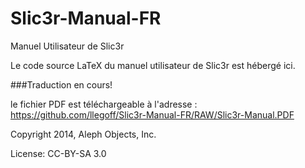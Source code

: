 Slic3r-Manual-FR
================

Manuel Utilisateur de Slic3r

Le code source LaTeX du manuel utilisateur de Slic3r est hébergé ici.

###Traduction en cours!

le fichier PDF est téléchargeable à l'adresse : https://github.com/llegoff/Slic3r-Manual-FR/RAW/Slic3r-Manual.PDF

Copyright 2014, Aleph Objects, Inc.

License: CC-BY-SA 3.0
